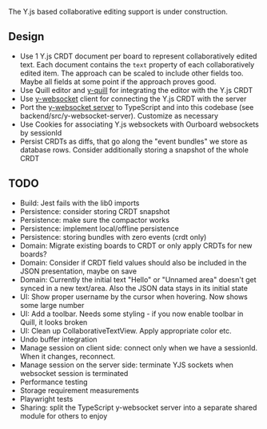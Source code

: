 The Y.js based collaborative editing support is under construction.

## Design

-   Use 1 Y.js CRDT document per board to represent collaboratively edited text. Each document contains the `text` property of each collaboratively edited item. The approach can be scaled to include other fields too. Maybe all fields at some point if the approach proves good.
-   Use Quill editor and [y-quill](https://github.com/yjs/y-quill) for integrating the editor with the Y.js CRDT
-   Use [y-websocket](https://github.com/yjs/y-websocket) client for connecting the Y.js CRDT with the server
-   Port the [y-websocket server](https://github.com/yjs/y-websocket/blob/master/bin/server.js) to TypeScript and into this codebase (see backend/src/y-websocket-server). Customize as necessary
-   Use Cookies for associating Y.js websockets with Ourboard websockets by sessionId
-   Persist CRDTs as diffs, that go along the "event bundles" we store as database rows. Consider additionally storing a snapshot of the whole CRDT

## TODO

-   Build: Jest fails with the lib0 imports
-   Persistence: consider storing CRDT snapshot
-   Persistence: make sure the compactor works
-   Persistence: implement local/offline persistence
-   Persistence: storing bundles with zero events (crdt only)
-   Domain: Migrate existing boards to CRDT or only apply CRDTs for new boards?
-   Domain: Consider if CRDT field values should also be included in the JSON presentation, maybe on save
-   Domain: Currently the initial text "Hello" or "Unnamed area" doesn't get synced in a new text/area. Also the JSON data stays in its initial state
-   UI: Show proper username by the cursor when hovering. Now shows some large number
-   UI: Add a toolbar. Needs some styling - if you now enable toolbar in Quill, it looks broken
-   UI: Clean up CollaborativeTextView. Apply appropriate color etc.
-   Undo buffer integration
-   Manage session on client side: connect only when we have a sessionId. When it changes, reconnect.
-   Manage session on the server side: terminate YJS sockets when websocket session is terminated
-   Performance testing
-   Storage requirement measurements
-   Playwright tests
-   Sharing: split the TypeScript y-websocket server into a separate shared module for others to enjoy
